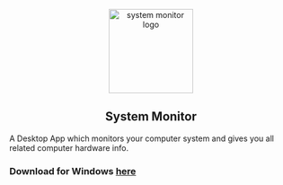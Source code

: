 <p align="center"><a href="https://github.com/purveshmakode24/system-monitor/releases" target="_blank" rel="noopener noreferrer"><img width="150" src="/assets/icons/win/icon.ico" alt="system monitor logo"></a></p>

<h2 align="center">System Monitor</h2>
 
A Desktop App which monitors your computer system and gives you all related computer hardware info. 


### Download for Windows [here](https://github.com/purveshmakode24/system-monitor/releases)
